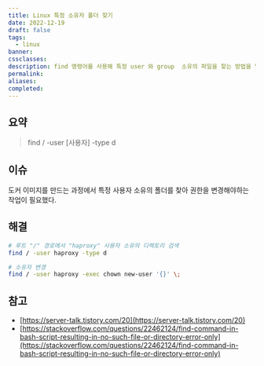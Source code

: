 ```yaml
---
title: Linux 특정 소유자 폴더 찾기
date: 2022-12-19
draft: false
tags:
  - linux
banner: 
cssclasses: 
description: find 명령어를 사용해 특정 user 와 group  소유의 파일을 찾는 방법을 알아본다.
permalink: 
aliases: 
completed:
---
```

## 요약

> find / -user [사용자] -type d

## 이슈

도커 이미지를 만드는 과정에서 특정 사용자 소유의 폴더를 찾아 권한을 변경해야하는 작업이 필요했다.

## 해결

```bash
# 루트 "/" 경로에서 "haproxy" 사용자 소유의 디렉토리 검색
find / -user haproxy -type d

# 소유자 변경
find / -user haproxy -exec chown new-user '{}' \;
```

## 참고

- [https://server-talk.tistory.com/20](https://server-talk.tistory.com/20)
- [https://stackoverflow.com/questions/22462124/find-command-in-bash-script-resulting-in-no-such-file-or-directory-error-only](https://stackoverflow.com/questions/22462124/find-command-in-bash-script-resulting-in-no-such-file-or-directory-error-only)